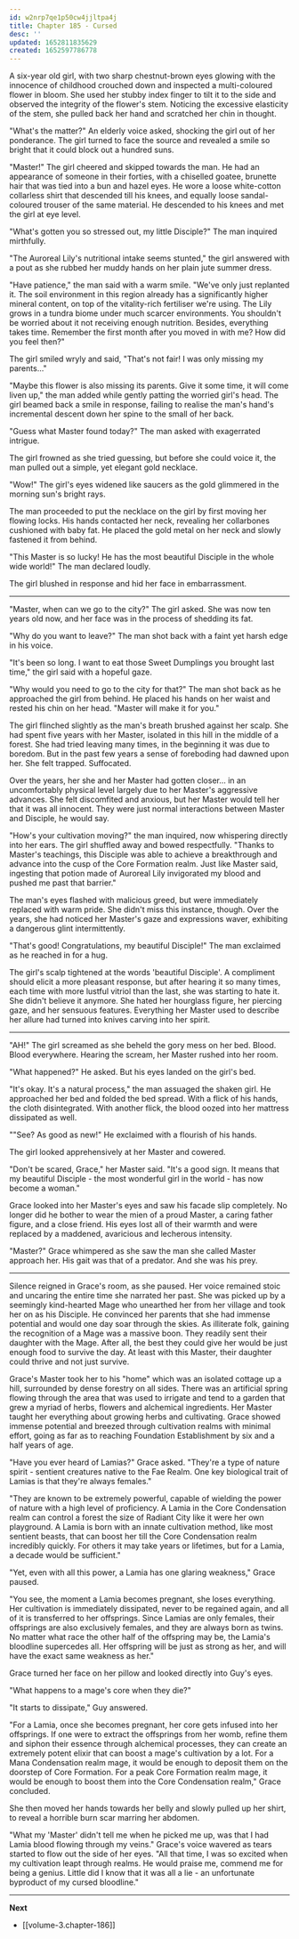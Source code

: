 ```yaml
---
id: w2nrp7qe1p50cw4jjltpa4j
title: Chapter 185 - Cursed
desc: ''
updated: 1652811835629
created: 1652597786778
---
```


A six-year old girl, with two sharp chestnut-brown eyes glowing with the innocence of childhood crouched down and inspected a multi-coloured flower in bloom. She used her stubby index finger to tilt it to the side and observed the integrity of the flower's stem. Noticing the excessive elasticity of the stem, she pulled back her hand and scratched her chin in thought.

"What's the matter?" An elderly voice asked, shocking the girl out of her ponderance. The girl turned to face the source and revealed a smile so bright that it could block out a hundred suns.

"Master!" The girl cheered and skipped towards the man. He had an appearance of someone in their forties, with a chiselled goatee, brunette hair that was tied into a bun and hazel eyes. He wore a loose white-cotton collarless shirt that descended till his knees, and equally loose sandal-coloured trouser of the same material. He descended to his knees and met the girl at eye level.

"What's gotten you so stressed out, my little Disciple?" The man inquired mirthfully.

"The Auroreal Lily's nutritional intake seems stunted," the girl answered with a pout as she rubbed her muddy hands on her plain jute summer dress.

"Have patience," the man said with a warm smile. "We've only just replanted it. The soil environment in this region already has a significantly higher mineral content, on top of the vitality-rich fertiliser we're using. The Lily grows in a tundra biome under much scarcer environments. You shouldn't be worried about it not receiving enough nutrition. Besides, everything takes time. Remember the first month after you moved in with me? How did you feel then?"

The girl smiled wryly and said, "That's not fair! I was only missing my parents..."

"Maybe this flower is also missing its parents. Give it some time, it will come liven up," the man added while gently patting the worried girl's head. The girl beamed back a smile in response, failing to realise the man's hand's incremental descent down her spine to the small of her back.

"Guess what Master found today?" The man asked with exagerrated intrigue.

The girl frowned as she tried guessing, but before she could voice it, the man pulled out a simple, yet elegant gold necklace.

"Wow!" The girl's eyes widened like saucers as the gold glimmered in the morning sun's bright rays.

The man proceeded to put the necklace on the girl by first moving her flowing locks. His hands contacted her neck, revealing her collarbones cushioned with baby fat. He placed the gold metal on her neck and slowly fastened it from behind.

"This Master is so lucky! He has the most beautiful Disciple in the whole wide world!" The man declared loudly.

The girl blushed in response and hid her face in embarrassment.

____

"Master, when can we go to the city?" The girl asked. She was now ten years old now, and her face was in the process of shedding its fat.

"Why do you want to leave?" The man shot back with a faint yet harsh edge in his voice.

"It's been so long. I want to eat those Sweet Dumplings you brought last time," the girl said with a hopeful gaze.

"Why would you need to go to the city for that?" The man shot back as he approached the girl from behind. He placed his hands on her waist and rested his chin on her head. "Master will make it for you."

The girl flinched slightly as the man's breath brushed against her scalp. She had spent five years with her Master, isolated in this hill in the middle of a forest. She had tried leaving many times, in the beginning it was due to boredom. But in the past few years a sense of foreboding had dawned upon her. She felt trapped. Suffocated.

Over the years, her she and her Master had gotten closer... in an uncomfortably physical level largely due to her Master's aggressive advances. She felt discomfited and anxious, but her Master would tell her that it was all innocent. They were just normal interactions between Master and Disciple, he would say.

"How's your cultivation moving?" the man inquired, now whispering directly into her ears. The girl shuffled away and bowed respectfully. "Thanks to Master's teachings, this Disciple was able to achieve a breakthrough and advance into the cusp of the Core Formation realm. Just like Master said, ingesting that potion made of Auroreal Lily invigorated my blood and pushed me past that barrier."

The man's eyes flashed with malicious greed, but were immediately replaced with warm pride. She didn't miss this instance, though. Over the years, she had noticed her Master's gaze and expressions waver, exhibiting a dangerous glint intermittently.

"That's good! Congratulations, my beautiful Disciple!" The man exclaimed as he reached in for a hug.

The girl's scalp tightened at the words 'beautiful Disciple'. A compliment should elicit a more pleasant response, but after hearing it so many times, each time with more lustful vitriol than the last, she was starting to hate it. She didn't believe it anymore. She hated her hourglass figure, her piercing gaze, and her sensuous features. Everything her Master used to describe her allure had turned into knives carving into her spirit.

____

"AH!" The girl screamed as she beheld the gory mess on her bed. Blood. Blood everywhere. Hearing the scream, her Master rushed into her room.

"What happened?" He asked. But his eyes landed on the girl's bed.

"It's okay. It's a natural process," the man assuaged the shaken girl. He approached her bed and folded the bed spread. With a flick of his hands, the cloth disintegrated. With another flick, the blood oozed into her mattress dissipated as well.

""See? As good as new!" He exclaimed with a flourish of his hands.

The girl looked apprehensively at her Master and cowered.

"Don't be scared, Grace," her Master said. "It's a good sign. It means that my beautiful Disciple - the most wonderful girl in the world - has now become a woman."

Grace looked into her Master's eyes and saw his facade slip completely. No longer did he bother to wear the mien of a proud Master, a caring father figure, and a close friend. His eyes lost all of their warmth and were replaced by a maddened, avaricious and lecherous intensity.

"Master?" Grace whimpered as she saw the man she called Master approach her. His gait was that of a predator. And she was his prey.

____

Silence reigned in Grace's room, as she paused. Her voice remained stoic and uncaring the entire time she narrated her past. She was picked up by a seemingly kind-hearted Mage who unearthed her from her village and took her on as his Disciple. He convinced her parents that she had immense potential and would one day soar through the skies. As illiterate folk, gaining the recognition of a Mage was a massive boon. They readily sent their daughter with the Mage. After all, the best they could give her would be just enough food to survive the day. At least with this Master, their daughter could thrive and not just survive.

Grace's Master took her to his "home" which was an isolated cottage up a hill, surrounded by dense forestry on all sides. There was an artificial spring flowing through the area that was used to irrigate and tend to a garden that grew a myriad of herbs, flowers and alchemical ingredients. Her Master taught her everything about growing herbs and cultivating. Grace showed immense potential and breezed through cultivation realms with minimal effort, going as far as to reaching Foundation Establishment by six and a half years of age.

"Have you ever heard of Lamias?" Grace asked. "They're a type of nature spirit - sentient creatures native to the Fae Realm. One key biological trait of Lamias is that they're always females."

"They are known to be extremely powerful, capable of wielding the power of nature with a high level of proficiency. A Lamia in the Core Condensation realm can control a forest the size of Radiant City like it were her own playground. A Lamia is born with an innate cultivation method, like most sentient beasts, that can boost her till the Core Condensation realm incredibly quickly. For others it may take years or lifetimes, but for a Lamia, a decade would be sufficient."

"Yet, even with all this power, a Lamia has one glaring weakness," Grace paused.

"You see, the moment a Lamia becomes pregnant, she loses everything. Her cultivation is immediately dissipated, never to be regained again, and all of it is transferred to her offsprings. Since Lamias are only females, their offsprings are also exclusively females, and they are always born as twins. No matter what race the other half of the offspring may be, the Lamia's bloodline supercedes all. Her offspring will be just as strong as her, and will have the exact same weakness as her."

Grace turned her face on her pillow and looked directly into Guy's eyes.

"What happens to a mage's core when they die?"

"It starts to dissipate," Guy answered.

"For a Lamia, once she becomes pregnant, her core gets infused into her offsprings. If one were to extract the offsprings from her womb, refine them and siphon their essence through alchemical processes, they can create an extremely potent elixir that can boost a mage's cultivation by a lot. For a Mana Condensation realm mage, it would be enough to deposit them on the doorstep of Core Formation. For a peak Core Formation realm mage, it would be enough to boost them into the Core Condensation realm," Grace concluded.

She then moved her hands towards her belly and slowly pulled up her shirt, to reveal a horrible burn scar marring her abdomen.

"What my 'Master' didn't tell me when he picked me up, was that I had Lamia blood flowing through my veins." Grace's voice wavered as tears started to flow out the side of her eyes. "All that time, I was so excited when my cultivation leapt through realms. He would praise me, commend me for being a genius. Little did I know that it was all a lie - an unfortunate byproduct of my cursed bloodline."

____

**Next**
* [[volume-3.chapter-186]]